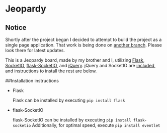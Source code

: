 # Jeopardy
## Notice
Shortly after the project began I decided to attempt to build the project as a single page application. That work is being done on [another branch](http://github.com/dane-johnson/jeopardy/tree/single-page-app/). Please  look there for latest updates.

This is a Jeopardy board, made by my brother and I, utilizing [Flask](http://flask.pocoo.org), [SocketIO](http://socket.io), [flask-SocketIO](http://flask-socketio.readthedocs.io), and [jQuery](https://jquery.com).
jQuery and SocketIO are [included](./jeopardy/static/), and instructions to install the rest are below.

##Installation instructions
- Flask

  Flask can be installed by executing `pip install flask`
  
- flask-SocketIO

  flask-SocketIO can be installed by executing `pip install flask-socketio`
  Additionally, for optimal speed, execute `pip install eventlet`
